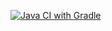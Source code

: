 [![Java CI with Gradle](https://github.com/BeLY4/Patterns2/actions/workflows/gradle.yml/badge.svg)](https://github.com/BeLY4/Patterns2/actions/workflows/gradle.yml)
